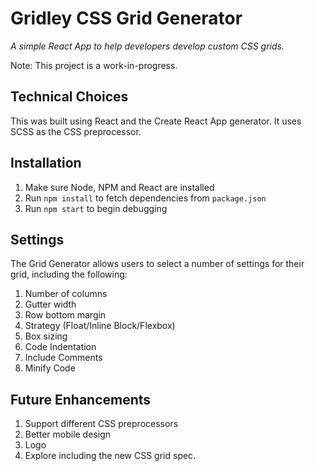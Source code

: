 # Gridley CSS Grid Generator

_A simple React App to help developers develop custom CSS grids._

Note: This project is a work-in-progress.

## Technical Choices

This was built using React and the Create React App generator. It uses SCSS as the CSS preprocessor.

## Installation

1. Make sure Node, NPM and React are installed
2. Run `npm install` to fetch dependencies from `package.json`
3. Run `npm start` to begin debugging

## Settings

The Grid Generator allows users to select a number of settings for their grid, including the following:

1. Number of columns
2. Gutter width
3. Row bottom margin
4. Strategy (Float/Inline Block/Flexbox)
5. Box sizing
6. Code Indentation
7. Include Comments
8. Minify Code

## Future Enhancements

1. Support different CSS preprocessors
2. Better mobile design
3. Logo
4. Explore including the new CSS grid spec.